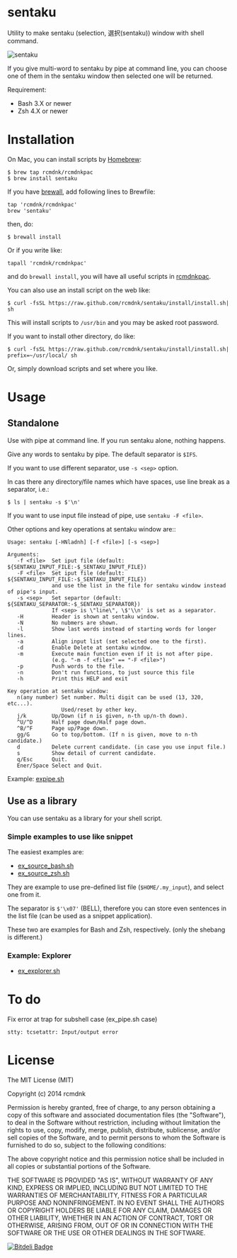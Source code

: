 sentaku
=======

Utility to make sentaku (selection, 選択(sentaku)) window with shell command.

![sentaku](http://rcmdnk.github.io/images/post/20140123_sentaku.gif)

If you give multi-word to sentaku by pipe at command line,
you can choose one of them in the sentaku window
then selected one will be returned.

Requirement:

- Bash 3.X or newer
- Zsh 4.X or newer

# Installation

On Mac, you can install scripts by [Homebrew](https://github.com/mxcl/homebrew):

    $ brew tap rcmdnk/rcmdnkpac
    $ brew install sentaku

If you have [brewall](https://github.com/rcmdnk/homebrew-brewall), add following lines to Brewfile:

    tap 'rcmdnk/rcmdnkpac'
    brew 'sentaku'

then, do:

    $ brewall install

Or if you write like:

    tapall 'rcmdnk/rcmdnkpac'

and do `brewall install`, you will have all useful scripts in
[rcmdnkpac](https://github.com/rcmdnk/homebrew-rcmdnkpac).

You can also use an install script on the web like:

    $ curl -fsSL https://raw.github.com/rcmdnk/sentaku/install/install.sh| sh

This will install scripts to `/usr/bin`
and you may be asked root password.

If you want to install other directory, do like:

    $ curl -fsSL https://raw.github.com/rcmdnk/sentaku/install/install.sh|  prefix=~/usr/local/ sh

Or, simply download scripts and set where you like.

# Usage

## Standalone

Use with pipe at command line.
If you run sentaku alone, nothing happens.

Give any words to sentaku by pipe.
The default separator is `$IFS`.

If you want to use different separator,
use `-s <sep>` option.

In cas there any directory/file names which have spaces, use line break as a separator, i.e.:

    $ ls | sentaku -s $'\n'

If you want to use input file instead of pipe,
use `sentaku -F <file>`.


Other options and key operations at sentaku window are::

    Usage: sentaku [-HNladnh] [-f <file>] [-s <sep>]
    
    Arguments:
       -f <file>  Set iput file (default: ${SENTAKU_INPUT_FILE:-$_SENTAKU_INPUT_FILE})
       -F <file>  Set iput file (default: ${SENTAKU_INPUT_FILE:-$_SENTAKU_INPUT_FILE})
                  and use the list in the file for sentaku window instead of pipe's input.
       -s <sep>   Set separtor (default: ${SENTAKU_SEPARATOR:-$_SENTAKU_SEPARATOR})
                  If <sep> is \"line\", \$'\\n' is set as a separator.
       -H         Header is shown at sentaku window.
       -N         No nubmers are shown.
       -l         Show last words instead of starting words for longer lines.
       -a         Align input list (set selected one to the first).
       -d         Enable Delete at sentaku window.
       -m         Execute main function even if it is not after pipe.
                  (e.g. "-m -f <file>" == "-F <file>")
       -p         Push words to the file.
       -n         Don't run functions, to just source this file
       -h         Print this HELP and exit
    
    Key operation at sentaku window:
       n(any number) Set number. Multi digit can be used (13, 320, etc...).
                     Used/reset by other key.
       j/k        Up/Down (if n is given, n-th up/n-th down).
       ^U/^D      Half page down/Half page down.
       ^B/^F      Page up/Page down.
       gg/G       Go to top/bottom. (If n is given, move to n-th candidate.)
       d          Delete current candidate. (in case you use input file.)
       s          Show detail of current candidate.
       q/Esc      Quit.
       Ener/Space Select and Quit.

Example: [expipe.sh](https://github.com/rcmdnk/sentaku/blob/master/bin/ex_pipe.sh)

## Use as a library

You can use sentaku as a library for your shell script.

### Simple examples to use like snippet

The easiest examples are:

* [ex_source_bash.sh](https://github.com/rcmdnk/sentaku/blob/master/bin/ex_source_bash.sh)
* [ex_source_zsh.sh](https://github.com/rcmdnk/sentaku/blob/master/bin/ex_source_zsh.sh)

They are example to use pre-defined list file (`$HOME/.my_input`),
and select one from it.

The separator is `$'\x07'` (BELL), therefore you can store even sentences in the list file (can be used as a snippet application).

These two are examples for Bash and Zsh, respectively.
(only the shebang is different.)

### Example: Explorer

* [ex_explorer.sh](https://github.com/rcmdnk/sentaku/blob/master/bin/ex_explorer.sh)

# To do

Fix error at trap for subshell case (ex_pipe.sh case)

    stty: tcsetattr: Input/output error

# License

The MIT License (MIT)

Copyright (c) 2014 rcmdnk

Permission is hereby granted, free of charge, to any person obtaining a copy of
this software and associated documentation files (the "Software"), to deal in
the Software without restriction, including without limitation the rights to
use, copy, modify, merge, publish, distribute, sublicense, and/or sell copies of
the Software, and to permit persons to whom the Software is furnished to do so,
subject to the following conditions:

The above copyright notice and this permission notice shall be included in all
copies or substantial portions of the Software.

THE SOFTWARE IS PROVIDED "AS IS", WITHOUT WARRANTY OF ANY KIND, EXPRESS OR
IMPLIED, INCLUDING BUT NOT LIMITED TO THE WARRANTIES OF MERCHANTABILITY, FITNESS
FOR A PARTICULAR PURPOSE AND NONINFRINGEMENT. IN NO EVENT SHALL THE AUTHORS OR
COPYRIGHT HOLDERS BE LIABLE FOR ANY CLAIM, DAMAGES OR OTHER LIABILITY, WHETHER
IN AN ACTION OF CONTRACT, TORT OR OTHERWISE, ARISING FROM, OUT OF OR IN
CONNECTION WITH THE SOFTWARE OR THE USE OR OTHER DEALINGS IN THE SOFTWARE.


[![Bitdeli Badge](https://d2weczhvl823v0.cloudfront.net/rcmdnk/sentaku/trend.png)](https://bitdeli.com/free "Bitdeli Badge")

